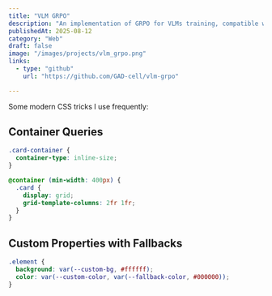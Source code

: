 ```yaml
---
title: "VLM GRPO"
description: "An implementation of GRPO for VLMs training, compatible with unsloth."
publishedAt: 2025-08-12
category: "Web"
draft: false
image: "/images/projects/vlm_grpo.png"
links:
  - type: "github"
    url: "https://github.com/GAD-cell/vlm-grpo"

---
```



Some modern CSS tricks I use frequently:

## Container Queries

```css
.card-container {
  container-type: inline-size;
}

@container (min-width: 400px) {
  .card {
    display: grid;
    grid-template-columns: 2fr 1fr;
  }
}
```

## Custom Properties with Fallbacks

```css
.element {
  background: var(--custom-bg, #ffffff);
  color: var(--custom-color, var(--fallback-color, #000000));
}
``` 